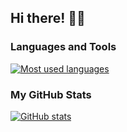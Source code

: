 ## Hi there! 👋😄

### Languages and Tools

<a href="https://github.com/muhtarkasimov">
  <img align="center" src="https://github-readme-stats.vercel.app/api/top-langs/?username=muhtarkasimov&theme=light&count_private=true" alt="Most used languages" /></a>


### My GitHub Stats

<a href="https://github.com/muhtarkasimov">
 <img align="center" src="https://github-readme-stats.vercel.app/api?username=muhtarkasimov&show_icons=true&theme=light&line_height=27" alt="GitHub stats"/></a>
